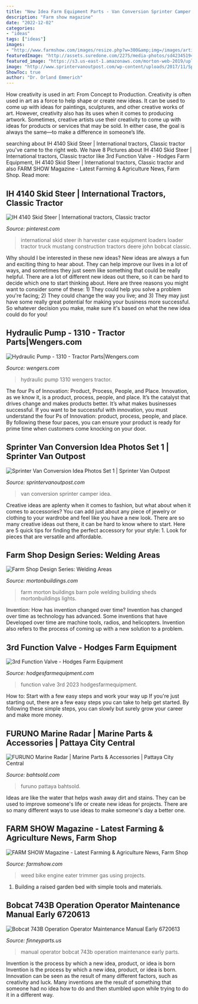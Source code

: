```yaml
---
title: "New Idea Farm Equipment Parts - Van Conversion Sprinter Camper Idea"
description: "Farm show magazine"
date: "2022-12-02"
categories:
- "ideas"
tags: ["ideas"]
images:
- "http://www.farmshow.com/images/resize.php?w=300&amp;img=/images/articles/26/4/16876_l.jpg"
featuredImage: "http://assets.suredone.com/2275/media-photos/sd423451946-bobcat-743b-operation-operator-maintenance-manual-early-6720613.jpg"
featured_image: "https://s3.us-east-1.amazonaws.com/morton-web-2019/uploads/fsblog41618.jpg"
image: "http://www.sprintervanoutpost.com/wp-content/uploads/2017/11/Sprinter-van-camper-van-conversion-ideas-set1-6.jpg"
ShowToc: true
author: "Dr. Orland Emmerich"
---
```



How creativity is used in art: From Concept to Production.
Creativity is often used in art as a force to help shape or create new ideas. It can be used to come up with ideas for paintings, sculptures, and other creative works of art. However, creativity also has its uses when it comes to producing artwork. Sometimes, creative artists use their creativity to come up with ideas for products or services that may be sold. In either case, the goal is always the same—to make a difference in someone’s life.

	

		
searching about IH 4140 Skid Steer | International tractors, Classic tractor you've came to the right web. We have 8 Pictures about IH 4140 Skid Steer | International tractors, Classic tractor like 3rd Function Valve - Hodges Farm Equipment, IH 4140 Skid Steer | International tractors, Classic tractor and also FARM SHOW Magazine - Latest Farming &amp; Agriculture News, Farm Shop. Read more:
		
    
## IH 4140 Skid Steer | International Tractors, Classic Tractor

<img loading=lazy src="https://i.pinimg.com/736x/e0/f9/4d/e0f94dcb962005fdf9b5d1c818c6832b--case-ih-international-harvester.jpg" onerror="this.onerror=null;this.src='https://tse2.mm.bing.net/th?id=OIP.hHuNlcf_9KD_8ui6Y3ehxQHaJ4&amp;pid=15.1';" alt="IH 4140 Skid Steer | International tractors, Classic tractor">

_Source: pinterest.com_

>international skid steer ih harvester case equipment loaders loader tractor truck mustang construction tractors deere john bobcat classic. 

	

Why should I be interested in these new ideas?
New ideas are always a fun and exciting thing to hear about. They can help improve our lives in a lot of ways, and sometimes they just seem like something that could be really helpful. There are a lot of different new ideas out there, so it can be hard to decide which one to start thinking about. Here are three reasons you might want to consider some of these: 1) They could help you solve a problem you're facing; 2) They could change the way you live; and 3) They may just have some really great potential for making your business more successful. So whatever decision you make, make sure it's based on what the new idea could do for you!

    
## Hydraulic Pump - 1310 - Tractor Parts|Wengers.com

<img loading=lazy src="https://www.wengers.com/media/catalog/product/cache/0f831c1845fc143d00d6d1ebc49f446a/p/0/p0029293.png" onerror="this.onerror=null;this.src='https://tse3.mm.bing.net/th?id=OIP.CKBpuFerUimHwtoYdNHWagAAAA&amp;pid=15.1';" alt="Hydraulic Pump - 1310 - Tractor Parts|Wengers.com">

_Source: wengers.com_

>hydraulic pump 1310 wengers tractor. 

	

The four Ps of Innovation: Product, Process, People, and Place.
Innovation, as we know it, is a product, process, people, and place. It’s the catalyst that drives change and makes products better. It’s what makes businesses successful.
If you want to be successful with innovation, you must understand the four Ps of Innovation: product, process, people, and place. By following these four paces, you can ensure your product is ready for prime time when customers come knocking on your door.

    
## Sprinter Van Conversion Idea Photos Set 1 | Sprinter Van Outpost

<img loading=lazy src="http://www.sprintervanoutpost.com/wp-content/uploads/2017/11/Sprinter-van-camper-van-conversion-ideas-set1-6.jpg" onerror="this.onerror=null;this.src='https://tse2.mm.bing.net/th?id=OIP.RQlm7C2EVQP9MTb1kqbFnQHaHa&amp;pid=15.1';" alt="Sprinter Van Conversion Idea Photos Set 1 | Sprinter Van Outpost">

_Source: sprintervanoutpost.com_

>van conversion sprinter camper idea. 

	

Creative ideas are aplenty when it comes to fashion, but what about when it comes to accessories? You can add just about any piece of jewelry or clothing to your wardrobe and feel like you have a new look. There are so many creative ideas out there, it can be hard to know where to start. Here are 5 quick tips for finding the perfect accessory for your style: 1. Look for pieces that are versatile and affordable.

    
## Farm Shop Design Series: Welding Areas

<img loading=lazy src="https://s3.us-east-1.amazonaws.com/morton-web-2019/uploads/fsblog41618.jpg" onerror="this.onerror=null;this.src='https://tse1.mm.bing.net/th?id=OIP.m5wffcRu-l0v6WKKqDu2UAHaEA&amp;pid=15.1';" alt="Farm Shop Design Series: Welding Areas">

_Source: mortonbuildings.com_

>farm morton buildings barn pole welding building sheds mortonbuildings lights. 

	

Invention: How has invention changed over time?
Invention has changed over time as technology has advanced. Some inventions that have Developed over time are machine tools, radios, and helicopters. Invention also refers to the process of coming up with a new solution to a problem.

    
## 3rd Function Valve - Hodges Farm Equipment

<img loading=lazy src="https://www.hodgesfarmequipment.com/images/newinventory/2023-1.jpg" onerror="this.onerror=null;this.src='https://tse1.mm.bing.net/th?id=OIP.pgb4qxg88ay40qoWm0n84wHaFj&amp;pid=15.1';" alt="3rd Function Valve - Hodges Farm Equipment">

_Source: hodgesfarmequipment.com_

>function valve 3rd 2023 hodgesfarmequipment. 

	

How to: Start with a few easy steps and work your way up
If you're just starting out, there are a few easy steps you can take to help get started. By following these simple steps, you can slowly but surely grow your career and make more money.

    
## FURUNO Marine Radar | Marine Parts &amp; Accessories | Pattaya City Central

<img loading=lazy src="https://www.bahtsold.com/user_images/2018/07-06/334452/WP_20170327_13_08_01_Pro.jpg?1600120992" onerror="this.onerror=null;this.src='https://tse3.mm.bing.net/th?id=OIP.8NFj9_S7VmmOGfIfhSKnGgHaNK&amp;pid=15.1';" alt="FURUNO Marine Radar | Marine Parts &amp; Accessories | Pattaya City Central">

_Source: bahtsold.com_

>furuno pattaya bahtsold. 

	

Ideas are like the water that helps wash away dirt and stains. They can be used to improve someone's life or create new ideas for projects. There are so many different ways to use ideas to make someone's day a better one.

    
## FARM SHOW Magazine - Latest Farming &amp; Agriculture News, Farm Shop

<img loading=lazy src="http://www.farmshow.com/images/resize.php?w=300&amp;img=/images/articles/26/4/16876_l.jpg" onerror="this.onerror=null;this.src='https://tse4.mm.bing.net/th?id=OIP.dbqPRttPCyXdtObjHADHsAAAAA&amp;pid=15.1';" alt="FARM SHOW Magazine - Latest Farming &amp; Agriculture News, Farm Shop">

_Source: farmshow.com_

>weed bike engine eater trimmer gas using projects. 

	

1. Building a raised garden bed with simple tools and materials.

    
## Bobcat 743B Operation Operator Maintenance Manual Early 6720613

<img loading=lazy src="http://assets.suredone.com/2275/media-photos/sd423451946-bobcat-743b-operation-operator-maintenance-manual-early-6720613.jpg" onerror="this.onerror=null;this.src='https://tse2.mm.bing.net/th?id=OIP.36e5PQ5j0N09y0DX9dgYewHaJ4&amp;pid=15.1';" alt="Bobcat 743B Operation Operator Maintenance Manual Early 6720613">

_Source: finneyparts.us_

>manual operator bobcat 743b operation maintenance early parts. 

	

Invention is the process by which a new idea, product, or idea is born
Invention is the process by which a new idea, product, or idea is born. Innovation can be seen as the result of many different factors, such as creativity and luck. Many inventions are the result of something that someone had no idea how to do and then stumbled upon while trying to do it in a different way.

